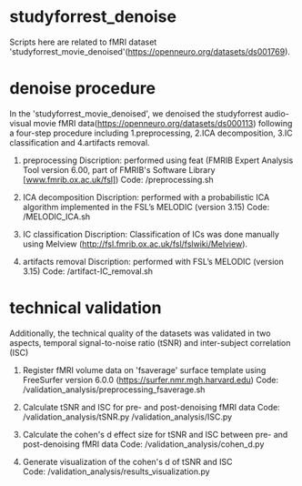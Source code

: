 # studyforrest_denoise

Scripts here are related to fMRI dataset 
'studyforrest_movie_denoised'(https://openneuro.org/datasets/ds001769).

# denoise procedure
In the 'studyforrest_movie_denoised', we denoised the studyforrest 
audio-visual movie fMRI data(https://openneuro.org/datasets/ds000113) 
following a four-step procedure including 1.preprocessing, 
2.ICA decomposition, 3.IC classification and 4.artifacts removal.

1. preprocessing
Discription: performed using feat (FMRIB Expert Analysis Tool 
version 6.00, part of FMRIB's Software Library [www.fmrib.ox.ac.uk/fsl]) 
Code: /preprocessing.sh

2. ICA decomposition
Discription: performed with a probabilistic ICA algorithm implemented 
in the FSL’s MELODIC (version 3.15)
Code: /MELODIC_ICA.sh

3. IC classification
Discription: Classification of ICs was done manually using Melview
(http://fsl.fmrib.ox.ac.uk/fsl/fslwiki/Melview).

4. artifacts removal
Discription: performed with FSL’s MELODIC (version 3.15)
Code: /artifact-IC_removal.sh

# technical validation
Additionally, the technical quality of the datasets was validated in
two aspects, temporal signal-to-noise ratio (tSNR) and 
inter-subject correlation (ISC)

1. Register fMRI volume data on 'fsaverage' surface template
using FreeSurfer version 6.0.0 (https://surfer.nmr.mgh.harvard.edu)
Code: /validation_analysis/preprocessing_fsaverage.sh

2. Calculate tSNR and ISC for pre- and post-denoising fMRI data
Code: /validation_analysis/tSNR.py
/validation_analysis/ISC.py

3. Calculate the cohen's d effect size for tSNR and ISC between 
pre- and post-denoising fMRI data
Code: /validation_analysis/cohen_d.py

4. Generate visualization of the cohen's d of tSNR and ISC  
Code: /validation_analysis/results_visualization.py
